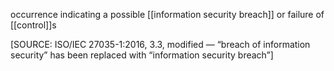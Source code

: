 occurrence indicating a possible [[information security breach]] or failure of [[control]]s

\[SOURCE: ISO/IEC 27035-1:2016, 3.3, modified — “breach of information security” has been replaced with “information security breach”\]